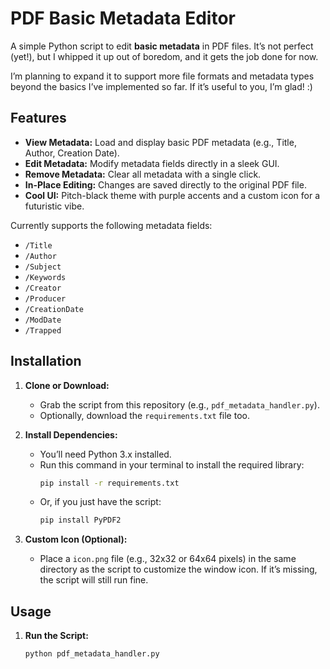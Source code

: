 # PDF Basic Metadata Editor

A simple Python script to edit **basic metadata** in PDF files. It’s not perfect (yet!), but I whipped it up out of boredom, and it gets the job done for now.

I’m planning to expand it to support more file formats and metadata types beyond the basics I’ve implemented so far. If it’s useful to you, I’m glad! :)

## Features
- **View Metadata:** Load and display basic PDF metadata (e.g., Title, Author, Creation Date).
- **Edit Metadata:** Modify metadata fields directly in a sleek GUI.
- **Remove Metadata:** Clear all metadata with a single click.
- **In-Place Editing:** Changes are saved directly to the original PDF file.
- **Cool UI:** Pitch-black theme with purple accents and a custom icon for a futuristic vibe.

Currently supports the following metadata fields:
- `/Title`
- `/Author`
- `/Subject`
- `/Keywords`
- `/Creator`
- `/Producer`
- `/CreationDate`
- `/ModDate`
- `/Trapped`

## Installation
1. **Clone or Download:**
   - Grab the script from this repository (e.g., `pdf_metadata_handler.py`).
   - Optionally, download the `requirements.txt` file too.

2. **Install Dependencies:**
   - You’ll need Python 3.x installed.
   - Run this command in your terminal to install the required library:
     ```bash
     pip install -r requirements.txt
     ```
   - Or, if you just have the script:
     ```bash
     pip install PyPDF2
     ```

3. **Custom Icon (Optional):**
   - Place a `icon.png` file (e.g., 32x32 or 64x64 pixels) in the same directory as the script to customize the window icon. If it’s missing, the script will still run fine.

## Usage
1. **Run the Script:**
   ```bash
   python pdf_metadata_handler.py

